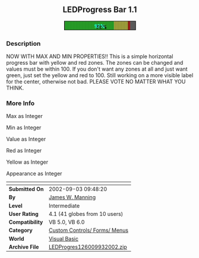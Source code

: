 ﻿<div align="center">

## LEDProgress Bar 1\.1

<img src="PIC200217193167739.jpg">
</div>

### Description

NOW WITH MAX AND MIN PROPERTIES!! This is a simple horizontal progress bar with yellow and red zones. The zones can be changed and values must be within 100. If you don't want any zones at all and just want green, just set the yellow and red to 100. Still working on a more visible label for the center, otherwise not bad. PLEASE VOTE NO MATTER WHAT YOU THINK.
 
### More Info
 
Max as Integer

Min as Integer

Value as Integer

Red as Integer

Yellow as Integer

Appearance as Integer


<span>             |<span>
---                |---
**Submitted On**   |2002-09-03 09:48:20
**By**             |[James W\. Manning](https://github.com/Planet-Source-Code/PSCIndex/blob/master/ByAuthor/james-w-manning.md)
**Level**          |Intermediate
**User Rating**    |4.1 (41 globes from 10 users)
**Compatibility**  |VB 5\.0, VB 6\.0
**Category**       |[Custom Controls/ Forms/  Menus](https://github.com/Planet-Source-Code/PSCIndex/blob/master/ByCategory/custom-controls-forms-menus__1-4.md)
**World**          |[Visual Basic](https://github.com/Planet-Source-Code/PSCIndex/blob/master/ByWorld/visual-basic.md)
**Archive File**   |[LEDProgres126009932002\.zip](https://github.com/Planet-Source-Code/james-w-manning-ledprogress-bar-1-1__1-30528/archive/master.zip)








